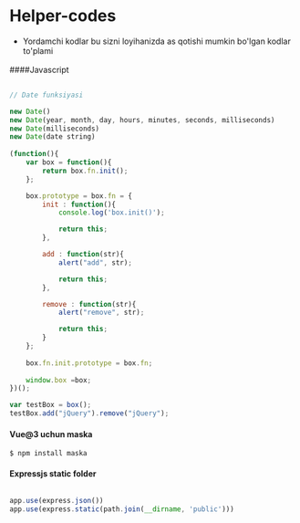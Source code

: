 
# Helper-codes


- Yordamchi kodlar bu sizni loyihanizda as qotishi mumkin bo'lgan kodlar to'plami



####Javascript　

```javascript

// Date funksiyasi

new Date()
new Date(year, month, day, hours, minutes, seconds, milliseconds)      // new Date(2018, 11, 24, 10, 33, 30, 0);
new Date(milliseconds)
new Date(date string)
 
(function(){
    var box = function(){
        return box.fn.init();
    };

    box.prototype = box.fn = {
        init : function(){
            console.log('box.init()');

			return this;
        },

		add : function(str){
			alert("add", str);

			return this;
		},

		remove : function(str){
			alert("remove", str);

			return this;
		}
    };
    
    box.fn.init.prototype = box.fn;
    
    window.box =box;
})();

var testBox = box();
testBox.add("jQuery").remove("jQuery");
```


#### Vue@3 uchun maska 

`$ npm install maska`


#### Expressjs static folder
```javascript 

app.use(express.json())
app.use(express.static(path.join(__dirname, 'public')))

```

